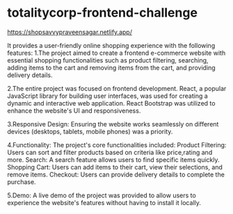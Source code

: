 # totalitycorp-frontend-challenge


https://shopsavvypraveensagar.netlify.app/

It provides a user-friendly online shopping experience with the following features:
1.The project aimed to create a frontend e-commerce website with essential shopping functionalities such as product filtering, searching, adding items to the cart and removing items from the cart, and providing delivery details.

2.The entire project was focused on frontend development. React, a popular JavaScript library for building user interfaces, was used for creating a dynamic and interactive web application. React Bootstrap was utilized to enhance the website's UI and responsiveness.

3.Responsive Design: Ensuring the website works seamlessly on different devices (desktops, tablets, mobile phones) was a priority.

4.Functionality: The project's core functionalities included: Product Filtering: Users can sort and filter products based on criteria like price,rating and more. Search: A search feature allows users to find specific items quickly. Shopping Cart: Users can add items to their cart, view their selections, and remove items. Checkout: Users can provide delivery details to complete the purchase.

5.Demo: A live demo of the project was provided to allow users to experience the website's features without having to install it locally.
